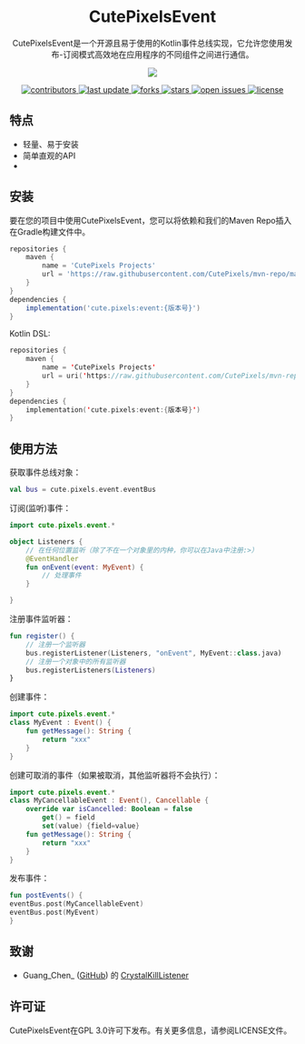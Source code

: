 <div align="center">
<h1>CutePixelsEvent</h1>

<p>CutePixelsEvent是一个开源且易于使用的Kotlin事件总线实现，它允许您使用发布-订阅模式高效地在应用程序的不同组件之间进行通信。</p>

<p>
  <a href="https://github.com/CutePixels/CutePixelsEvent/blob/main/README.md">
<img src="https://img.shields.io/badge/Documents-English-blue" />
  </a>
</p>

<p>
  <a href="https://github.com/CutePixels/CutePixelsEvent/graphs/contributors">
    <img src="https://img.shields.io/github/contributors/CutePixels/CutePixelsEvent" alt="contributors" />
  </a>
  <a href="">
    <img src="https://img.shields.io/github/last-commit/CutePixels/CutePixelsEvent" alt="last update" />
  </a>
  <a href="https://github.com/CutePixels/CutePixelsEvent/network/members">
    <img src="https://img.shields.io/github/forks/CutePixels/CutePixelsEvent" alt="forks" />
  </a>
  <a href="https://github.com/CutePixels/CutePixelsEvent/stargazers">
    <img src="https://img.shields.io/github/stars/CutePixels/CutePixelsEvent" alt="stars" />
  </a>
  <a href="https://github.com/CutePixels/CutePixelsEvent/issues/">
    <img src="https://img.shields.io/github/issues/CutePixels/CutePixelsEvent" alt="open issues" />
  </a>
  <a href="https://github.com/CutePixels/CutePixelsEvente/blob/master/LICENSE">
    <img src="https://img.shields.io/github/license/CutePixels/CutePixelsEvent.svg" alt="license" />
  </a>
</p>
</div>

## 特点
- 轻量、易于安装
- 简单直观的API
- 
## 安装
要在您的项目中使用CutePixelsEvent，您可以将依赖和我们的Maven Repo插入在Gradle构建文件中。

```groovy
repositories {
    maven {
        name = 'CutePixels Projects'
        url = 'https://raw.githubusercontent.com/CutePixels/mvn-repo/main'
    }
}
dependencies {
    implementation('cute.pixels:event:{版本号}')
}
```
Kotlin DSL:

```kotlin
repositories {
    maven {
        name = 'CutePixels Projects'
        url = uri('https://raw.githubusercontent.com/CutePixels/mvn-repo/main')
    }
}
dependencies {
    implementation('cute.pixels:event:{版本号}')
}
```
## 使用方法
获取事件总线对象：

```kotlin
val bus = cute.pixels.event.eventBus
```
订阅(监听)事件：

```kotlin
import cute.pixels.event.*

object Listeners {
    // 在任何位置监听（除了不在一个对象里的内种，你可以在Java中注册:>）
    @EventHandler
    fun onEvent(event: MyEvent) {
        // 处理事件
    }

}
```
注册事件监听器：

```kotlin
fun register() {
    // 注册一个监听器
    bus.registerListener(Listeners, "onEvent", MyEvent::class.java)
    // 注册一个对象中的所有监听器
    bus.registerListeners(Listeners)
}
```
创建事件：

```kotlin
import cute.pixels.event.*
class MyEvent : Event() {
    fun getMessage(): String {
        return "xxx"
    }
}
```
创建可取消的事件（如果被取消，其他监听器将不会执行）：

```kotlin
import cute.pixels.event.*
class MyCancellableEvent : Event(), Cancellable {
    override var isCancelled: Boolean = false
        get() = field
        set(value) {field=value}
    fun getMessage(): String {
        return "xxx"
    }
}
```
发布事件：

```kotlin
fun postEvents() {
eventBus.post(MyCancellableEvent)
eventBus.post(MyEvent)
}
```

## 致谢
- Guang_Chen_ ([GitHub](https://github.com/GuangChen2333)) 的 [CrystalKillListener](https://github.com/GuangChen2333/CrystalKillListener)

## 许可证
CutePixelsEvent在GPL 3.0许可下发布。有关更多信息，请参阅LICENSE文件。
